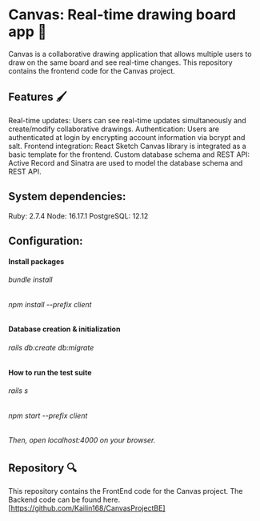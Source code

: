# Canvas: Real-time drawing board app 📝 

Canvas is a collaborative drawing application that allows multiple users to draw on the same board and see real-time changes. This repository contains the frontend code for the Canvas project.

## Features 🖌

Real-time updates: Users can see real-time updates simultaneously and create/modify collaborative drawings.
Authentication: Users are authenticated at login by encrypting account information via bcrypt and salt.
Frontend integration: React Sketch Canvas library is integrated as a basic template for the frontend.
Custom database schema and REST API: Active Record and Sinatra are used to model the database schema and REST API.


## System dependencies: 
Ruby: 2.7.4
Node: 16.17.1
PostgreSQL: 12.12

## Configuration:

#### Install packages
###### bundle install
###### npm install --prefix client


#### Database creation & initialization
###### rails db:create db:migrate


#### How to run the test suite
###### rails s
###### npm start --prefix client
###### Then, open localhost:4000 on your browser.

## Repository 🔍 

This repository contains the FrontEnd code for the Canvas project. The Backend code can be found here. [https://github.com/Kailin168/CanvasProjectBE]
